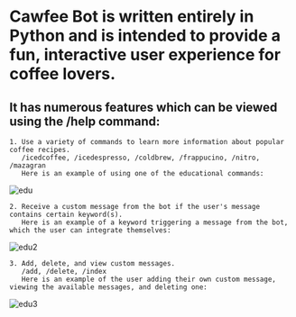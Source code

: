 # Cawfee Bot is written entirely in Python and is intended to provide a fun, interactive user experience for coffee lovers.
## It has numerous features which can be viewed using the /help command:

    1. Use a variety of commands to learn more information about popular coffee recipes.
       /icedcoffee, /icedespresso, /coldbrew, /frappucino, /nitro, /mazagran
       Here is an example of using one of the educational commands:
![edu](https://user-images.githubusercontent.com/67076465/167185685-01735a8f-959b-4e45-a71d-bb30c6ca5543.PNG)

    2. Receive a custom message from the bot if the user's message contains certain keyword(s).
       Here is an example of a keyword triggering a message from the bot, which the user can integrate themselves:
![edu2](https://user-images.githubusercontent.com/67076465/167186126-3c81a6d4-f67b-41e2-8d95-56313fd0f084.PNG)

    3. Add, delete, and view custom messages.
       /add, /delete, /index
       Here is an example of the user adding their own custom message, viewing the available messages, and deleting one:
![edu3](https://user-images.githubusercontent.com/67076465/167187216-34761a28-d75c-48b5-990e-8f99a56ecc21.PNG)

